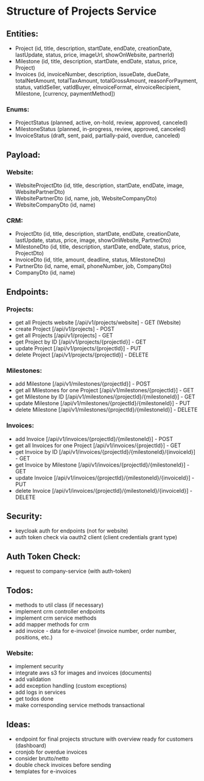 # Structure of Projects Service

## Entities:
- Project (id, title, description, startDate, endDate, creationDate, lastUpdate, status, price, imageUrl, showOnWebsite, partnerId)
- Milestone (id, title, description, startDate, endDate, status, price, Project)
- Invoices (id, invoiceNumber, description, issueDate, dueDate, totalNetAmount, totalTaxAmount, totalGrossAmount, reasonForPayment, status, vatIdSeller, vatIdBuyer, eInvoiceFormat, eInvoiceRecipient, Milestone, [currency, paymentMethod])

### Enums:
- ProjectStatus (planned, active, on-hold, review, approved, canceled)
- MilestoneStatus (planned, in-progress, review, approved, canceled)
- InvoiceStatus (draft, sent, paid, partially-paid, overdue, canceled)

## Payload:
### Website:
- WebsiteProjectDto (id, title, description, startDate, endDate, image, WebsitePartnerDto)
- WebsitePartnerDto (id, name, job, WebsiteCompanyDto)
- WebsiteCompanyDto (id, name)
### CRM:
- ProjectDto (id, title, description, startDate, endDate, creationDate, lastUpdate, status, price, image, showOnWebsite, PartnerDto)
- MilestoneDto (id, title, description, startDate, endDate, status, price, ProjectDto)
- InvoiceDto (id, title, amount, deadline, status, MilestoneDto)
- PartnerDto (id, name, email, phoneNumber, job, CompanyDto)
- CompanyDto (id, name)

## Endpoints:
### Projects:
- get all Projects website [/api/v1/projects/website] - GET (Website)
- create Project [/api/v1/projects] - POST
- get all Projects [/api/v1/projects] - GET
- get Project by ID [/api/v1/projects/{projectId}] - GET
- update Project [/api/v1/projects/{projectId}] - PUT
- delete Project [/api/v1/projects/{projectId}] - DELETE
### Milestones:
- add Milestone [/api/v1/milestones/{projectId}] - POST
- get all Milestones for one Project [/api/v1/milestones/{projectId}] - GET
- get Milestone by ID [/api/v1/milestones/{projectId}/{milestoneId}] - GET
- update Milestone [/api/v1/milestones/{projectId}/{milestoneId}] - PUT
- delete Milestone [/api/v1/milestones/{projectId}/{milestoneId}] - DELETE
### Invoices:
- add Invoice [/api/v1/invoices/{projectId}/{milestoneId}] - POST
- get all Invoices for one Project [/api/v1/invoices/{projectId}] - GET
- get Invoice by ID [/api/v1/invoices/{projectId}/{milestoneId}/{invoiceId}] - GET
- get Invoice by Milestone [/api/v1/invoices/{projectId}/{milestoneId}] - GET
- update Invoice [/api/v1/invoices/{projectId}/{milestoneId}/{invoiceId}] - PUT
- delete Invoice [/api/v1/invoices/{projectId}/{milestoneId}/{invoiceId}] - DELETE

## Security:
- keycloak auth for endpoints (not for website)
- auth token check via oauth2 client (client credentials grant type)

## Auth Token Check:
- request to company-service (with auth-token)

## Todos:
- methods to util class (if necessary)
- implement crm controller endpoints
- implement crm service methods
- add mapper methods for crm
- add invoice - data for e-invoice! (invoice number, order number, positions, etc.)
### Website:
- implement security
- integrate aws s3 for images and invoices (documents)
- add validation
- add exception handling (custom exceptions)
- add logs in services
- get todos done
- make corresponding service methods transactional

## Ideas:
- endpoint for final projects structure with overview ready for customers (dashboard)
- cronjob for overdue invoices
- consider brutto/netto
- double check invoices before sending
- templates for e-invoices